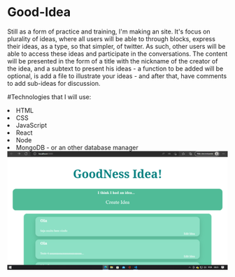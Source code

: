 # Good-Idea

Still as a form of practice and training, I'm making an site. It's focus on plurality of ideas, where all users will be able to through blocks, express their ideas,
as a type, so that simpler, of twitter. As such, other users will be able to access these ideas and participate in the conversations.
The content will be presented in the form of a title with the nickname of the creator of the idea, and a subtext to present his ideas - a function to be added will be optional, is add a file to illustrate your ideas - and after that, have comments to add sub-ideas for discussion.

#Technologies that I will use: <br>
<li>HTML</li>
<li>CSS</li>
<li>JavaScript</li>
<li>React</li>
<li>Node</li>
<li>MongoDB - or an other database manager</li>
<img src="./src/components/images/main-screen.png">
